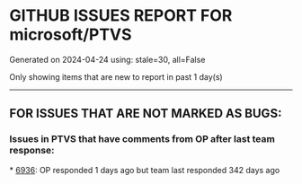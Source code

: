 
# GITHUB ISSUES REPORT FOR microsoft/PTVS


Generated on 2024-04-24 using: stale=30, all=False


Only showing items that are new to report in past 1 day(s)


---

## FOR ISSUES THAT ARE NOT MARKED AS BUGS:


### Issues in PTVS that have comments from OP after last team response:


\* [6936](https://github.com/microsoft/PTVS/issues/6936 "Skip tests after clicking “Analyze Code Coverage”."): OP responded 1 days ago but team last responded 342 days ago
